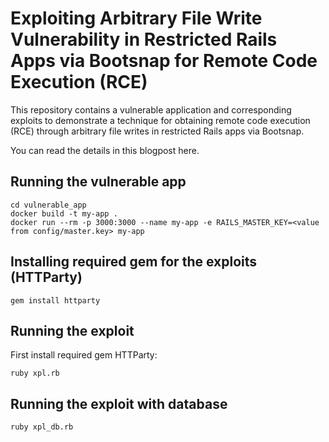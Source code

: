 # Exploiting Arbitrary File Write Vulnerability in Restricted Rails Apps via Bootsnap for Remote Code Execution (RCE)

This repository contains a vulnerable application and corresponding exploits to demonstrate a technique for obtaining remote code execution (RCE) through arbitrary file writes in restricted Rails apps via Bootsnap.

You can read the details in this blogpost here.

## Running the vulnerable app

```
cd vulnerable_app
docker build -t my-app .
docker run --rm -p 3000:3000 --name my-app -e RAILS_MASTER_KEY=<value from config/master.key> my-app
```

## Installing required gem for the exploits (HTTParty)

```
gem install httparty
```

## Running the exploit

First install required gem HTTParty: 
```
ruby xpl.rb
```

## Running the exploit with database

```
ruby xpl_db.rb
```
